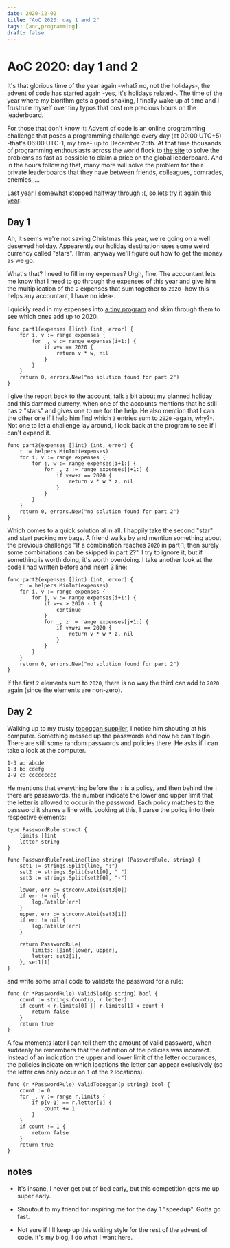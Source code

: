 ```yaml
---
date: 2020-12-02
title: "AoC 2020: day 1 and 2"
tags: [aoc,programming]
draft: false
---
```

# AoC 2020: day 1 and 2

It's that glorious time of the year again -what? no, not the holidays-, the
advent of code has started again -yes, it's holidays related-. The time of the
year where my biorithm gets a good shaking, I finally wake up at time and I
frustrute myself over tiny typos that cost me precious hours on the leaderboard.

For those that don't know it: Advent of code is an online programming challenge
that poses a programming challenge every day (at 00:00 UTC+5) -that's 06:00
UTC-1, my time- up to December 25th. At that time thousands of programming
enthousiasts across the world flock to [the site](https://adventofcode.com/) to
solve the problems as fast as possible to claim a price on the global
leaderboard. And in the hours following that, many more will solve the problem
for their private leaderboards that they have between friends, colleagues,
comrades, enemies, ...

Last year [I somewhat stopped halfway through](https://github.com/fbegyn/AoC2019)
:(, so lets try it again [this year](https://github.com/fbegyn/aoc2020).

## Day 1

Ah, it seems we're not saving Christmas this year, we're going on a well deserved
holiday. Appearently our holiday destination uses some weird currency called
"stars". Hmm, anyway we'll figure out how to get the money as we go.

What's that? I need to fill in my expenses? Urgh, fine. The accountant lets me
know that I need to go through the expenses of this year and give him the
multiplication of the `2` expenses that sum together to `2020` -how this helps
any accountant, I have no idea-.

I quickly read in my expenses into [a tiny
program](https://github.com/fbegyn/aoc2020/blob/main/go/cmd/day01/main.go) and
skim through them to see which ones add up to 2020.

```[Go]
func part1(expenses []int) (int, error) {
	for i, v := range expenses {
		for _, w := range expenses[i+1:] {
			if v+w == 2020 {
				return v * w, nil
			}
		}
	}
	return 0, errors.New("no solution found for part 2")
}
```

I give the  report back to the account,  talk a bit about my  planned holiday and
this dammed  curreny, when  one of the  accounts mentions that  he still  has `2`
"stars" and gives  one to me for the  help. He also mention that I  can the other
one if I help him find which `3`  entries sum to `2020` -again, why?-. Not one to
let a challenge lay  around, I look back at the program to  see if I can't expand
it.

```[Go]
func part2(expenses []int) (int, error) {
	t := helpers.MinInt(expenses)
	for i, v := range expenses {
		for j, w := range expenses[i+1:] {
			for _, z := range expenses[j+1:] {
				if v+w+z == 2020 {
					return v * w * z, nil
				}
			}
		}
	}
	return 0, errors.New("no solution found for part 2")
}
```

Which comes to a quick solution al in all. I happily take the second "star" and
start packing my bags. A friend walks by and mention something about the previous
challenge "If a combination reaches `2020` in part 1, then surely some
combinations can be skipped in part 2?". I try to ignore it, but if something is
worth doing, it's worth overdoing. I take another look at the code I had written
before and insert 3 line:

```[Go]
func part2(expenses []int) (int, error) {
	t := helpers.MinInt(expenses)
	for i, v := range expenses {
		for j, w := range expenses[i+1:] {
			if v+w > 2020 - t {
				continue
			}
			for _, z := range expenses[j+1:] {
				if v+w+z == 2020 {
					return v * w * z, nil
				}
			}
		}
	}
	return 0, errors.New("no solution found for part 2")
}
```

If the first `2` elements sum to `2020`, there is no way the third can add to
`2020` again (since the elements are non-zero).

## Day 2

Walking up to my trusty [toboggan
supplier](https://en.wikipedia.org/wiki/Toboggan), I notice him shouting at his
computer. Something messed up the passwords and now he can't login. There are
still some random passwords and policies there. He asks if I can take a look at
the computer.

```
1-3 a: abcde
1-3 b: cdefg
2-9 c: ccccccccc
```

He mentions that everything before the `:` is a policy, and then behind the `:`
there are passswords. the number indicate the lower and upper limit that the
letter is allowed to occur in the password. Each policy matches to the password it shares
a line with. Looking at this, I parse the policy into their respective elements:

```[Go]
type PasswordRule struct {
	limits []int
	letter string
}

func PasswordRuleFromLine(line string) (PasswordRule, string) {
	set1 := strings.Split(line, ":")
	set2 := strings.Split(set1[0], " ")
	set3 := strings.Split(set2[0], "-")

	lower, err := strconv.Atoi(set3[0])
	if err != nil {
		log.Fatalln(err)
	}
	upper, err := strconv.Atoi(set3[1])
	if err != nil {
		log.Fatalln(err)
	}

	return PasswordRule{
		limits: []int{lower, upper},
		letter: set2[1],
	}, set1[1]
}
```

and write some small code to validate the password for a rule:

```[Go]
func (r *PasswordRule) ValidSled(p string) bool {
	count := strings.Count(p, r.letter)
	if count < r.limits[0] || r.limits[1] < count {
		return false
	}
	return true
}
```

A few moments later I can tell them the amount of valid password, when suddenly
he remembers that the definition of the policies was incorrect. Instead of an
indication the upper and lower limit of the letter occurances, the policies
indicate on which locations the letter can appear exclusively (so the letter can
only occur on `1` of the `2` locations).

```[Go]
func (r *PasswordRule) ValidToboggan(p string) bool {
	count := 0
	for _, v := range r.limits {
		if p[v-1] == r.letter[0] {
			count += 1
		}
	}
	if count != 1 {
		return false
	}
	return true
}
```

## notes

* It's insane, I never get out of bed early, but this competition gets me up
  super early.
  
* Shoutout to my friend for inspiring me for the day 1 "speedup". Gotta go fast.

* Not sure if I'll keep up this writing style for the rest of the advent of code.
It's my blog, I do what I want here.
